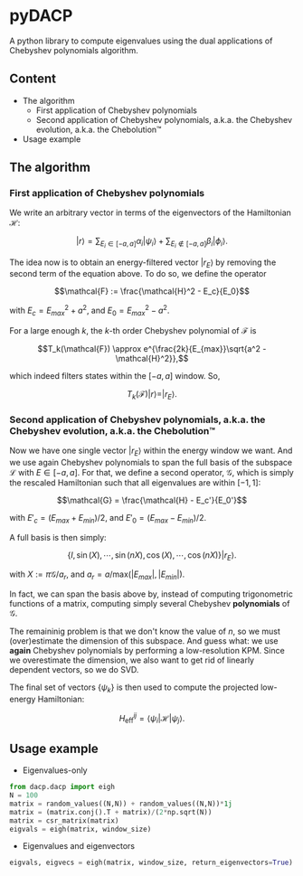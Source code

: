 # pyDACP

A python library to compute eigenvalues using the dual applications of Chebyshev polynomials algorithm.

## Content
* The algorithm
    + First application of Chebyshev polynomials
    + Second application of Chebyshev polynomials, a.k.a. the Chebyshev evolution, a.k.a. the Chebolution&trade;
* Usage example

## The algorithm

### First application of Chebyshev polynomials

We write an arbitrary vector in terms of the eigenvectors of the Hamiltonian $`\mathcal{H}`$:
```math
|r\rangle = \sum_{E_i \in [-a, a]} \alpha_i |\psi_i\rangle + \sum_{E_i \notin [-a, a]} \beta_i |\phi_i\rangle.
```

The idea now is to obtain an energy-filtered vector $`|r_E\rangle`$ by removing the second term of the equation above. To do so, we define the operator
```math
\mathcal{F} := \frac{\mathcal{H}^2 - E_c}{E_0}
```
with $`E_c = E_{max}^2 + a^2`$, and $`E_0 = E_{max}^2 - a^2`$.

For a large enough $`k`$, the $`k`$-th order Chebyshev polynomial of $`\mathcal{F}`$ is
```math
T_k(\mathcal{F}) \approx e^{\frac{2k}{E_{max}}\sqrt{a^2 - \mathcal{H}^2}},
```
which indeed filters states within the $`[-a, a]`$ window. So,
```math
T_k(\mathcal{F})|r\rangle = |r_E\rangle.
```

### Second application of Chebyshev polynomials, a.k.a. the Chebyshev evolution, a.k.a. the Chebolution&trade;

Now we have one single vector $`|r_E\rangle`$ within the energy window we want.
And we use again Chebyshev polynomials to span the full basis of the subspace $`\mathcal{L}`$ 
with $`E \in [-a, a]`$.
For that, we define a second operator, $`\mathcal{G}`$,
which is simply the rescaled Hamiltonian such that all eigenvalues are within $`[-1, 1]`$:
```math
\mathcal{G} = \frac{\mathcal{H} - E_c'}{E_0'}
```
with $`E'_c = (E_{max} + E_{min})/2`$, and $`E'_0 = (E_{max} - E_{min})/2`$.

A full basis is then simply:
```math
\left\lbrace I, \sin(X), \cdots, \sin(nX), \cos(X), \cdots, \cos(nX)\right\rbrace |r_E\rangle.
```
with $`X:=\pi\mathcal{G}/a_r`$, and $`a_r = a/\mathrm{max}(|E_{max}|, |E_{min}|)`$.

In fact, we can span the basis above by, instead of computing trigonometric functions of a matrix, computing simply several Chebyshev **polynomials** of $`\mathcal{G}`$.

The remaininig problem is that we don't know the value of $`n`$, so we must (over)estimate the dimension of this subspace. And guess what: we use **again** Chebyshev polynomials by performing a low-resolution KPM. Since we overestimate the dimension, we also want to get rid of linearly dependent vectors, so we do SVD.

The final set of vectors $`\lbrace \psi_k \rbrace`$ is then used to compute the projected low-energy Hamiltonian:
```math
H_{\text{eff}}^{ij} = \langle \psi_i |\mathcal{H}|\psi_j\rangle.
```

## Usage example

* Eigenvalues-only
```python
from dacp.dacp import eigh
N = 100
matrix = random_values((N,N)) + random_values((N,N))*1j
matrix = (matrix.conj().T + matrix)/(2*np.sqrt(N))
matrix = csr_matrix(matrix)
eigvals = eigh(matrix, window_size)
```

* Eigenvalues and eigenvectors
```python
eigvals, eigvecs = eigh(matrix, window_size, return_eigenvectors=True)
```
